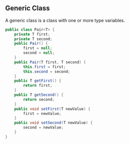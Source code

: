 ## Generic Class

A generic class is a class with one or more type variables.

```java
public class Pair<T> {
    private T first;
    private T second;
    public Pair() {
        first = null;
        second = null;
    }
    public Pair(T first, T second) {
        this.first = first;
        this.second = second;
    }
    public T getFirst() {
        return first;
    }
    public T getSecond() {
        return second;
    }
    public void setFirst(T newValue) {
        first = newValue;
    }
    public void setSecond(T newValue) {
        second = newValue;
    }
}
```
